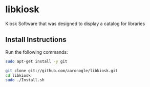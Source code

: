 libkiosk
========

Kiosk Software that was designed to display a catalog for libraries 


## Install Instructions

Run the following commands:
```Bash
sudo apt-get install -y git

git clone git://github.com/aaronogle/libkiosk.git
cd libkiosk
sudo ./Install.sh
```
